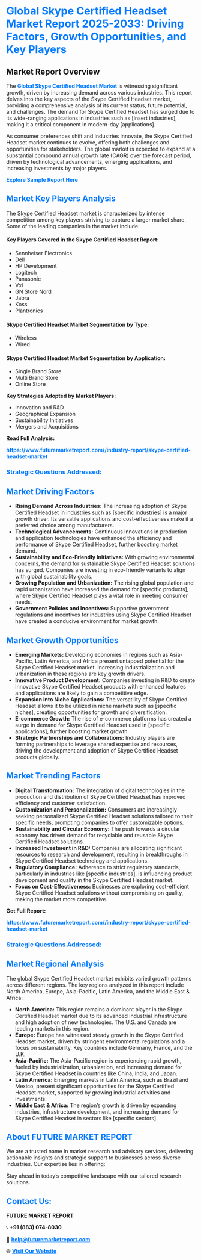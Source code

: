 <h1 style="color: #007BFF;">Global Skype Certified Headset Market Report 2025-2033: Driving Factors, Growth Opportunities, and Key Players</h1>

<section id="overview">
<h2>Market Report Overview</h2>
<p>The <a href="https://www.futuremarketreport.com//industry-report/skype-certified-headset-market" style="color: #007BFF; text-decoration: none;"><strong>Global Skype Certified Headset Market</strong></a> is witnessing significant growth, driven by increasing demand across various industries. This report delves into the key aspects of the Skype Certified Headset market, providing a comprehensive analysis of its current status, future potential, and challenges. The demand for Skype Certified Headset has surged due to its wide-ranging applications in industries such as [insert industries], making it a critical component in modern-day [applications].</p>
<p>As consumer preferences shift and industries innovate, the Skype Certified Headset market continues to evolve, offering both challenges and opportunities for stakeholders. The global market is expected to expand at a substantial compound annual growth rate (CAGR) over the forecast period, driven by technological advancements, emerging applications, and increasing investments by major players.</p>
</section>

<section id="overview">
<p><a href="https://www.futuremarketreport.com//request-sample/reportId=46653" style="color: #007BFF; text-decoration: none;"><strong>Explore Sample Report Here</strong></a></p>
</section>

<section id="key-players">
<h2 style="color: #007BFF;">Market Key Players Analysis</h2>
<p>The Skype Certified Headset market is characterized by intense competition among key players striving to capture a larger market share. Some of the leading companies in the market include:</p>
<h4>Key Players Covered in the Skype Certified Headset Report:</h4>
<ul><li>Sennheiser Electronics</li><li>Dell</li><li>HP Development</li><li>Logitech</li><li>Panasonic</li><li>Vxi</li><li>GN Store Nord</li><li>Jabra</li><li>Koss</li><li>Plantronics</li></ul>
<h4>Skype Certified Headset Market Segmentation by Type:</h4>
<ul><li>Wireless</li><li>Wired</li></ul>

<h4>Skype Certified Headset Market Segmentation by Application:</h4>
<ul><li>Single Brand Store</li><li>Multi Brand Store</li><li>Online Store</li></ul>
<p><strong>Key Strategies Adopted by Market Players:</strong></p>
<ul>
<li>Innovation and R&D</li>
<li>Geographical Expansion</li>
<li>Sustainability Initiatives</li>
<li>Mergers and Acquisitions</li>
</ul>
</section>

<section>
<p><strong>Read Full Analysis: </strong></p><a href="https://www.futuremarketreport.com//industry-report/skype-certified-headset-market" style="color: #007BFF; text-decoration: none;"><strong>https://www.futuremarketreport.com//industry-report/skype-certified-headset-market</strong></a>
<h3 style="color: #007BFF;">Strategic Questions Addressed:</h3>
</section>

<section id="driving-factors">
<h2 style="color: #007BFF;">Market Driving Factors</h2>
<ul>
<li><strong>Rising Demand Across Industries:</strong> The increasing adoption of Skype Certified Headset in industries such as [specific industries] is a major growth driver. Its versatile applications and cost-effectiveness make it a preferred choice among manufacturers.</li>
<li><strong>Technological Advancements:</strong> Continuous innovations in production and application technologies have enhanced the efficiency and performance of Skype Certified Headset, further boosting market demand.</li>
<li><strong>Sustainability and Eco-Friendly Initiatives:</strong> With growing environmental concerns, the demand for sustainable Skype Certified Headset solutions has surged. Companies are investing in eco-friendly variants to align with global sustainability goals.</li>
<li><strong>Growing Population and Urbanization:</strong> The rising global population and rapid urbanization have increased the demand for [specific products], where Skype Certified Headset plays a vital role in meeting consumer needs.</li>
<li><strong>Government Policies and Incentives:</strong> Supportive government regulations and incentives for industries using Skype Certified Headset have created a conducive environment for market growth.</li>
</ul>
</section>

<section id="growth-opportunities">
<h2 style="color: #007BFF;">Market Growth Opportunities</h2>
<ul>
<li><strong>Emerging Markets:</strong> Developing economies in regions such as Asia-Pacific, Latin America, and Africa present untapped potential for the Skype Certified Headset market. Increasing industrialization and urbanization in these regions are key growth drivers.</li>
<li><strong>Innovative Product Development:</strong> Companies investing in R&D to create innovative Skype Certified Headset products with enhanced features and applications are likely to gain a competitive edge.</li>
<li><strong>Expansion into Niche Applications:</strong> The versatility of Skype Certified Headset allows it to be utilized in niche markets such as [specific niches], creating opportunities for growth and diversification.</li>
<li><strong>E-commerce Growth:</strong> The rise of e-commerce platforms has created a surge in demand for Skype Certified Headset used in [specific applications], further boosting market growth.</li>
<li><strong>Strategic Partnerships and Collaborations:</strong> Industry players are forming partnerships to leverage shared expertise and resources, driving the development and adoption of Skype Certified Headset products globally.</li>
</ul>
</section>

<section id="trending-factors">
<h2 style="color: #007BFF;">Market Trending Factors</h2>
<ul>
<li><strong>Digital Transformation:</strong> The integration of digital technologies in the production and distribution of Skype Certified Headset has improved efficiency and customer satisfaction.</li>
<li><strong>Customization and Personalization:</strong> Consumers are increasingly seeking personalized Skype Certified Headset solutions tailored to their specific needs, prompting companies to offer customizable options.</li>
<li><strong>Sustainability and Circular Economy:</strong> The push towards a circular economy has driven demand for recyclable and reusable Skype Certified Headset solutions.</li>
<li><strong>Increased Investment in R&D:</strong> Companies are allocating significant resources to research and development, resulting in breakthroughs in Skype Certified Headset technology and applications.</li>
<li><strong>Regulatory Compliance:</strong> Adherence to strict regulatory standards, particularly in industries like [specific industries], is influencing product development and quality in the Skype Certified Headset market.</li>
<li><strong>Focus on Cost-Effectiveness:</strong> Businesses are exploring cost-efficient Skype Certified Headset solutions without compromising on quality, making the market more competitive.</li>
</ul>
</section>

<section>
<p><strong>Get Full Report: </strong></p><a href="https://www.futuremarketreport.com//industry-report/skype-certified-headset-market" style="color: #007BFF; text-decoration: none;"><strong>https://www.futuremarketreport.com//industry-report/skype-certified-headset-market</strong></a>
<h3 style="color: #007BFF;">Strategic Questions Addressed:</h3>
</section>


<section id="regional-analysis">
<h2 style="color: #007BFF;">Market Regional Analysis</h2>
<p>The global Skype Certified Headset market exhibits varied growth patterns across different regions. The key regions analyzed in this report include North America, Europe, Asia-Pacific, Latin America, and the Middle East & Africa:</p>
<ul>
<li><strong>North America:</strong> This region remains a dominant player in the Skype Certified Headset market due to its advanced industrial infrastructure and high adoption of new technologies. The U.S. and Canada are leading markets in this region.</li>
<li><strong>Europe:</strong> Europe has witnessed steady growth in the Skype Certified Headset market, driven by stringent environmental regulations and a focus on sustainability. Key countries include Germany, France, and the U.K.</li>
<li><strong>Asia-Pacific:</strong> The Asia-Pacific region is experiencing rapid growth, fueled by industrialization, urbanization, and increasing demand for Skype Certified Headset in countries like China, India, and Japan.</li>
<li><strong>Latin America:</strong> Emerging markets in Latin America, such as Brazil and Mexico, present significant opportunities for the Skype Certified Headset market, supported by growing industrial activities and investments.</li>
<li><strong>Middle East & Africa:</strong> The region’s growth is driven by expanding industries, infrastructure development, and increasing demand for Skype Certified Headset in sectors like [specific sectors].</li>
</ul>
</section>

<footer>
<h2 style="color: #007BFF;">About FUTURE MARKET REPORT</h2>
<p>We are a trusted name in market research and advisory services, delivering actionable insights and strategic support to businesses across diverse industries. Our expertise lies in offering:</p>

<p>Stay ahead in today’s competitive landscape with our tailored research solutions.</p>

<h2 style="color: #007BFF;">Contact Us:</h2>
<p><strong>FUTURE MARKET REPORT</strong></p>
<p>📞 <strong>+91 (883) 074-8030</strong></p>
<p>📧 <strong><a href="mailto:help@futuremarketreport.com" style="color: #007BFF;">help@futuremarketreport.com</a></strong></p>
<p>🌐 <strong><a href="https://www.futuremarketreport.com/" style="color: #007BFF;">Visit Our Website</a></strong></p>
</footer>